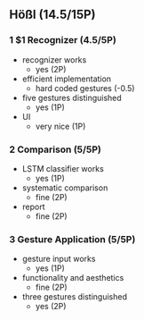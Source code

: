 ## Hößl (14.5/15P)

### 1 $1 Recognizer (4.5/5P)

 * recognizer works
   * yes (2P)
 * efficient implementation
   * hard coded gestures (-0.5)
 * five gestures distinguished
   * yes (1P)
 * UI
   * very nice (1P)

### 2 Comparison (5/5P)

 * LSTM classifier works
   * yes (1P)
 * systematic comparison
   * fine (2P)
 * report
   * fine (2P)

### 3 Gesture Application (5/5P)

 * gesture input works
   * yes (1P)
 * functionality and aesthetics
   * fine (2P)
 * three gestures distinguished
   * yes (2P)
